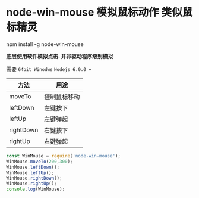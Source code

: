 # node-win-mouse 模拟鼠标动作 类似鼠标精灵

  npm install -g node-win-mouse

__底层使用软件模拟点击. 并非驱动程序级别模拟__


需要 `64bit Winodws`   `Nodejs 6.0.0 + `


|方法|用途|
|---|---|
|moveTo|控制鼠标移动|
|leftDown|左键按下|
|leftUp|左键弹起|
|rightDown|右键按下|
|rightUp|右键弹起|

```javascript
const WinMouse = require('node-win-mouse');
WinMouse.moveTo(200,300);
WinMouse.leftDown();
WinMouse.leftUp();
WinMouse.rightDown();
WinMouse.rightUp();
console.log(WinMouse); 
```



